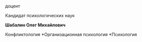 доцент

Кандидат психологических наук

**Шабалин Олег Михайлович**

Конфликтология
	*Организационная психология
	*Психология